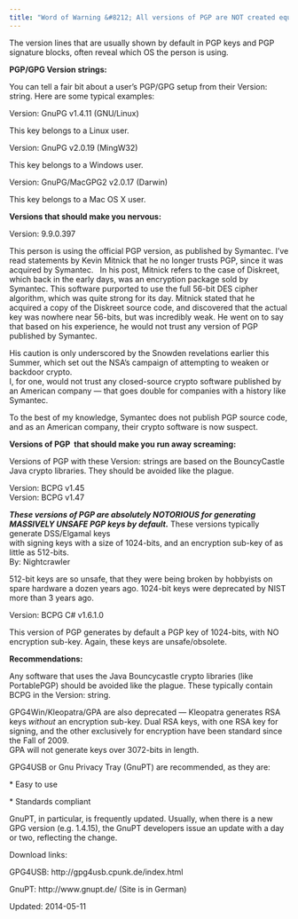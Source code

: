 ```yaml
---
title: "Word of Warning &#8212; All versions of PGP are NOT created equally!"
---
```


<p>The version lines that are usually shown by default in PGP keys and PGP signature blocks, often reveal which OS the person is using.</p>
<p><strong><span class="bbc_u">PGP/GPG Version strings:</span></strong></p>
<p>You can tell a fair bit about a user&#8217;s PGP/GPG setup from their Version: string. Here are some typical examples:</p>
<p>Version: GnuPG v1.4.11 (GNU/Linux)</p>
<p>This key belongs to a Linux user.</p>
<p>Version: GnuPG v2.0.19 (MingW32)</p>
<p>This key belongs to a Windows user.</p>
<p>Version: GnuPG/MacGPG2 v2.0.17 (Darwin)</p>
<p>This key belongs to a Mac OS X user.</p>
<p><strong><span class="bbc_u">Versions that should make you nervous:</span></strong></p>
<p>Version: 9.9.0.397</p>
<p>This person is using the official PGP version, as published by Symantec. I&#8217;ve read statements by Kevin Mitnick that he no longer trusts PGP, since it was acquired by Symantec.   In his post, Mitnick refers to the case of Diskreet, which back in the early days, was an encryption package sold by Symantec. This software purported to use the full 56-bit DES cipher algorithm, which was quite strong for its day. Mitnick stated that he acquired a copy of the Diskreet source code, and discovered that the actual key was nowhere near 56-bits, but was incredibly weak. He went on to say that based on his experience, he would not trust any version of PGP published by Symantec.</p>
<p>His caution is only underscored by the Snowden revelations earlier this Summer, which set out the NSA&#8217;s campaign of attempting to weaken or backdoor crypto.<br/>
I, for one, would not trust any closed-source crypto software published by an American company &#8212; that goes double for companies with a history like Symantec.</p>
<p>To the best of my knowledge, Symantec does not publish PGP source code, and as an American company, their crypto software is now suspect.</p>
<p><strong><span class="bbc_u">Versions of PGP  that should make you run away screaming: </span></strong></p>
<p>Versions of PGP with these Version: strings are based on the BouncyCastle Java crypto libraries. They should be avoided like the plague.</p>
<p>Version: BCPG v1.45<br/>
Version: BCPG v1.47</p>
<p><strong><em>These versions of PGP are absolutely NOTORIOUS for generating MASSIVELY UNSAFE PGP keys by default.</em></strong> These versions typically generate DSS/Elgamal keys<br/>
with signing keys with a size of 1024-bits, and an encryption sub-key of as little as 512-bits.<br/>
By: Nightcrawler</p>
<p>512-bit keys are so unsafe, that they were being broken by hobbyists on spare hardware a dozen years ago. 1024-bit keys were deprecated by NIST more than 3 years ago.</p>
<p>Version: BCPG C# v1.6.1.0</p>
<p>This version of PGP generates by default a PGP key of 1024-bits, with NO encryption sub-key. Again, these keys are unsafe/obsolete.</p>
<p><strong><span class="bbc_u">Recommendations: </span></strong></p>
<p>Any software that uses the Java Bouncycastle crypto libraries (like PortablePGP) should be avoided like the plague. These typically contain BCPG in the Version: string.</p>
<p>GPG4Win/Kleopatra/GPA are also deprecated &#8212; Kleopatra generates RSA keys <em>without</em> an encryption sub-key. Dual RSA keys, with one RSA key for signing, and the other exclusively for encryption have been standard since the Fall of 2009.<br/>
GPA will not generate keys over 3072-bits in length.</p>
<p>GPG4USB or Gnu Privacy Tray (GnuPT) are recommended, as they are:</p>
<p>* Easy to use</p>
<p>* Standards compliant</p>
<p>GnuPT, in particular, is frequently updated. Usually, when there is a new GPG version (e.g. 1.4.15), the GnuPT developers issue an update with a day or two, reflecting the change.</p>
<p>Download links:</p>
<p>GPG4USB: http://gpg4usb.cpunk.de/index.html</p>
<p>GnuPT: http://www.gnupt.de/ (Site is in German)</p>

Updated: 2014-05-11

